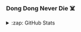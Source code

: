 ### **Dong Dong Never Die** ☠️

<details>
  <summary>:zap: GitHub Stats</summary>

  <img align="left" alt="OmegaBlurz's GitHub Stats" src="https://github-readme-stats.omegablurz.vercel.app/api?username=OmegaBlurz&count_private&show_icons=true&hide_border=true" />
  
  <img align="left" alt="OmegaBlurz's Top Languages" src="https://github-readme-stats.omegablurz.vercel.app/api/top-langs/?username=OmegaBlurz&layout=compact&langs_count=10&hide_border=true" />

</details>
